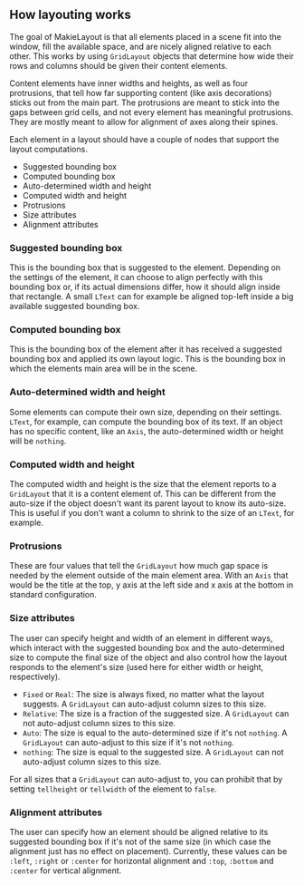 ## How layouting works

The goal of MakieLayout is that all elements placed in a scene fit into the
window, fill the available space, and are nicely aligned relative to each other.
This works by using `GridLayout` objects that determine how wide their rows and
columns should be given their content elements.

Content elements have inner widths and heights, as well as four protrusions, that tell
how far supporting content (like axis decorations) sticks out from the main part.
The protrusions are meant to stick into the gaps between grid cells, and not every
element has meaningful protrusions. They are mostly meant to allow for alignment
of axes along their spines.

Each element in a layout should have a couple of nodes that support the layout
computations.
- Suggested bounding box
- Computed bounding box
- Auto-determined width and height
- Computed width and height
- Protrusions
- Size attributes
- Alignment attributes

### Suggested bounding box

This is the bounding box that is suggested to the element. Depending on the
settings of the element, it can choose to align perfectly with this bounding box
or, if its actual dimensions differ, how it should align inside that rectangle.
A small `LText` can for example be aligned top-left inside a big available suggested
bounding box.

### Computed bounding box

This is the bounding box of the element after it has received a suggested bounding
box and applied its own layout logic. This is the bounding box in which the elements
main area will be in the scene.

### Auto-determined width and height

Some elements can compute their own size, depending on their settings. `LText`,
for example, can compute the bounding box of its text. If an object has no specific
content, like an `Axis`, the auto-determined width or height will be `nothing`.

### Computed width and height

The computed width and height is the size that the element reports to a `GridLayout`
that it is a content element of. This can be different from the auto-size if the
object doesn't want its parent layout to know its auto-size. This is useful if
you don't want a column to shrink to the size of an `LText`, for example.

### Protrusions

These are four values that tell the `GridLayout` how much gap space is needed by
the element outside of the main element area. With an `Axis` that would be the
title at the top, y axis at the left side and x axis at the bottom in standard
configuration.

### Size attributes

The user can specify height and width of an element in different ways, which interact with the
suggested bounding box and the auto-determined size to compute the final size of the object and
also control how the layout responds to the element's size (used here for either width or height, respectively).

- `Fixed` or `Real`: The size is always fixed, no matter what the layout suggests. A `GridLayout` can auto-adjust column sizes to this size.
- `Relative`: The size is a fraction of the suggested size. A `GridLayout` can not auto-adjust column sizes to this size.
- `Auto`: The size is equal to the auto-determined size if it's not `nothing`. A `GridLayout` can auto-adjust to this size if it's not `nothing`.
- `nothing`: The size is equal to the suggested size. A `GridLayout` can not auto-adjust column sizes to this size.

For all sizes that a `GridLayout` can auto-adjust to, you can prohibit that by setting
`tellheight` or `tellwidth` of the element to `false`.

### Alignment attributes

The user can specify how an element should be aligned relative to its suggested
bounding box if it's not of the same size (in which case the alignment just has no effect on placement).
Currently, these values can be `:left`, `:right` or `:center` for horizontal alignment
and `:top`, `:bottom` and `:center` for vertical alignment.
